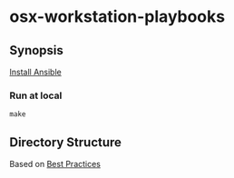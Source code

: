 # osx-workstation-playbooks

## Synopsis

[Install Ansible](http://docs.ansible.com/intro_installation.html)

### Run at local

```
make
```

## Directory Structure

Based on [Best Practices](http://docs.ansible.com/playbooks_best_practices.html)
